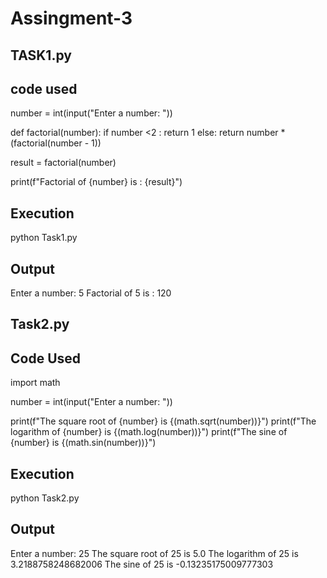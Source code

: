 # Assingment-3


TASK1.py
------

code used
--------

number = int(input("Enter a number: "))

def factorial(number):
    if number <2 :
        return 1
    else:
        return number * (factorial(number - 1))
    

result = factorial(number)

print(f"Factorial of {number} is : {result}")



Execution
--------
python Task1.py


Output
-----

Enter a number: 5
Factorial of 5 is : 120





Task2.py
------

Code Used
------
import math 

number = int(input("Enter a number: "))


print(f"The square root of {number} is {(math.sqrt(number))}")
print(f"The logarithm of {number} is {(math.log(number))}")
print(f"The sine of {number} is {(math.sin(number))}")



Execution
--------

python Task2.py

Output
-----

Enter a number: 25
The square root of 25 is 5.0
The logarithm of 25 is 3.2188758248682006
The sine of 25 is -0.13235175009777303
